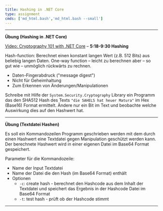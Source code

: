 ```yaml
---
title: Hashing in .NET Core
type: assignment
cmds: ['md_html.bash','md_html.bash --small']
---
```


---

**Übung (Hashing in .NET Core)**

[Video: Cryptography 101 with .NET Core](https://www.youtube.com/watch?v=rLEJLuA3hd0) – **5:18-9:30 Hashing**

Hash-function: Berechnet einen konstant langen Wert (z.B. 512 Bits) aus beliebig langen Daten. One-way function – leicht zu berechnen aber – so gut wie – unmöglich rückwärts zu rechnen.

- Daten-Fingerabdruck ("message digest")
- Nicht für Geheimhaltung
- Zum Erkennen von Änderungen/Manipulationen

Schreibe mit Hilfe der `System.Security.Cryptography` Library ein Programm das den SHA512 Hash des Texts `"die 5AHELS hat heuer Matura"` im Hex (Base16) Format ermittelt. Ändere nur ein Bit im Text und beobachte welche Auswirkung dies auf den Hashwert hat.



---

**Übung (Textdatei Hashen)**

Es soll ein Kommandozeilen Programm geschrieben werden mit dem durch einen Hashwert eine Textdatei gegen Manipulation geschützt werden kann. Der berechnete Hashwert wird in einer eigenen Datei im Base64 Format gespeichert.

Parameter für die Kommandozeile:

   - Name der Input Textdatei
   - Name der Datei die den Hash (im Base64 Format) enthält
   - Optionen
        * `-c`: create hash - berechnet den Hashcode aus dem Inhalt der Textdatei und
          speichert das Ergebnis in der Hashcode Datei im Base64 Format
        * `-t`: test hash - prüft ob der Hashcode stimmt

---


